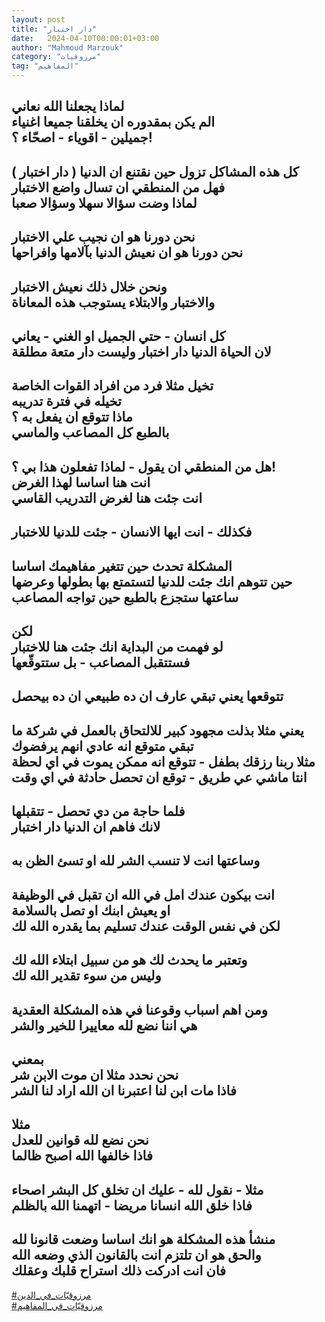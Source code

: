 ```yaml
---
layout: post
title: "دار اختبار"
date:   2024-04-10T00:00:01+03:00
author: "Mahmoud Marzouk"
category: "مرزوقيات"
tag: "المفاهيم"
---
```



لماذا يجعلنا الله نعاني  
الم يكن بمقدوره ان يخلقنا جميعا اغنياء  
جميلين - اقوياء - اصحّاء ؟!  
-  
كل هذه المشاكل تزول حين نقتنع ان الدنيا ( دار
اختبار )  
فهل من المنطقي ان تسال واضع الاختبار  
لماذا وضت سؤالا سهلا وسؤالا صعبا  
-  
نحن دورنا هو ان نجيب علي الاختبار  
نحن دورنا هو ان نعيش الدنيا بآلامها وافراحها  
-  
ونحن خلال ذلك نعيش الاختبار  
والاختبار والابتلاء يستوجب هذه المعاناة  
-  
كل انسان - حتي الجميل او الغني - يعاني  
لان الحياة الدنيا دار اختبار وليست دار متعة
مطلقة  
-  
تخيل مثلا فرد من افراد القوات الخاصة  
تخيله في فترة تدريبه  
ماذا تتوقع ان يفعل به ؟  
بالطبع كل المصاعب والماسي  
-  
هل من المنطقي ان يقول - لماذا تفعلون هذا بي ؟!  
انت هنا اساسا لهذا الغرض  
انت جئت هنا لغرض التدريب القاسي  
-  
فكذلك - انت ايها الانسان - جئت للدنيا للاختبار  
-  
المشكلة تحدث حين تتغير مفاهيمك اساسا  
حين تتوهم انك جئت للدنيا لتستمتع بها بطولها
وعرضها  
ساعتها ستجزع بالطبع حين تواجه المصاعب  
-  
لكن  
لو فهمت من البداية انك جئت هنا للاختبار  
فستتقبل المصاعب - بل ستتوقّعها  
-  
تتوقعها يعني تبقي عارف ان ده طبيعي ان ده بيحصل  
-  
يعني مثلا بذلت مجهود كبير للالتحاق بالعمل في شركة
ما  
تبقي متوقع انه عادي انهم يرفضوك  
مثلا ربنا رزقك بطفل - تتوقع انه ممكن يموت في اي
لحظة  
انتا ماشي عي طريق - توقع ان تحصل حادثة في اي
وقت  
-  
فلما حاجة من دي تحصل - تتقبلها  
لانك فاهم ان الدنيا دار اختبار  
-  
وساعتها انت لا تنسب الشر لله او تسئ الظن به  
-  
انت بيكون عندك امل في الله ان تقبل في الوظيفة  
او يعيش ابنك او تصل بالسلامة  
لكن في نفس الوقت عندك تسليم بما يقدره الله لك  
-  
وتعتبر ما يحدث لك هو من سبيل ابتلاء الله لك  
وليس من سوء تقدير الله لك  
-  
ومن اهم اسباب وقوعنا في هذه المشكلة العقدية  
هي اننا نضع لله معاييرا للخير والشر  
-  
بمعني  
نحن نحدد مثلا ان موت الابن شر  
فاذا مات ابن لنا اعتبرنا ان الله اراد لنا الشر  
-  
مثلا  
نحن نضع لله قوانين للعدل  
فاذا خالفها الله اصبح ظالما  
-  
مثلا - نقول لله - عليك ان تخلق كل البشر اصحاء  
فاذا خلق الله انسانا مريضا - اتهمنا الله بالظلم  
-  
منشأ هذه المشكلة هو انك اساسا وضعت قانونا لله  
والحق هو ان تلتزم انت بالقانون الذي وضعه الله  
فان انت ادركت ذلك استراح قلبك وعقلك  
-  
[<u>\#مرزوقيّات\_في\_الدين</u>](https://www.facebook.com/hashtag/مرزوقيّات_في_الدين?source=feed_text)  
[<u>\#مرزوقيّات\_في\_المفاهيم</u>](https://www.facebook.com/hashtag/مرزوقيّات_في_المفاهيم?source=feed_text)
